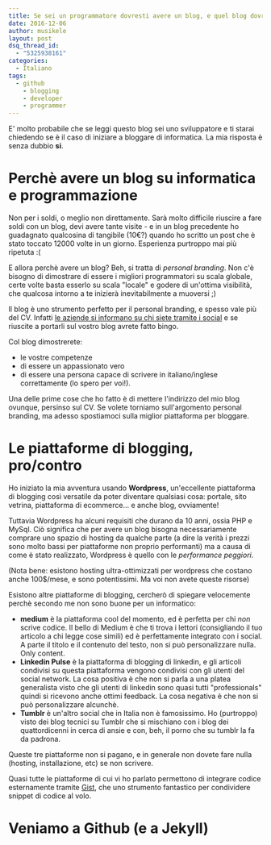 ```yaml
---
title: Se sei un programmatore dovresti avere un blog, e quel blog dovrebbe essere su github
date: 2016-12-06
author: musikele
layout: post
dsq_thread_id:
  - "5325938161"
categories:
  - Italiano
tags:
  - github
	- blogging
	- developer
	- programmer
---
```


E' molto probabile che se leggi questo blog sei uno sviluppatore e ti starai chiedendo se è il caso di iniziare a bloggare di informatica. La mia risposta è senza dubbio **si**. 

# Perchè avere un blog su informatica e programmazione 

Non per i soldi, o meglio non direttamente. Sarà molto difficile riuscire a fare soldi con un blog, devi avere tante visite - e in un blog precedente ho guadagnato qualcosina di tangibile (10€?) quando ho scritto un post che è stato toccato 12000 volte in un giorno. Esperienza purtroppo mai più ripetuta :( 

E allora perchè avere un blog? Beh, si tratta di *personal branding*. Non c'è bisogno di dimostrare di essere i migliori programmatori su scala globale, certe volte basta esserlo su scala "locale" e godere di un'ottima visibilità, che qualcosa intorno a te inizierà inevitabilmente a muoversi ;) 

Il blog è uno strumento perfetto per il personal branding, e spesso vale più del CV. Infatti [le aziende si informano su chi siete tramite i social](2016/01/i-colloqui-di-lavoro-iniziano-e-finiscono-su-facebook/) e se riuscite a portarli sul vostro blog avrete fatto bingo. 

Col blog dimostrerete: 

- le vostre competenze  
- di essere un appassionato vero
- di essere una persona capace di scrivere in italiano/inglese correttamente (lo spero per voi!). 

Una delle prime cose che ho fatto è di mettere l'indirizzo del mio blog ovunque, persinso sul CV. Se volete torniamo sull'argomento personal branding, ma adesso spostiamoci sulla miglior piattaforma per bloggare. 

# Le piattaforme di blogging, pro/contro  

Ho iniziato la mia avventura usando **Wordpress**, un'eccellente piattaforma di blogging così versatile da poter diventare qualsiasi cosa: portale, sito vetrina, piattaforma di ecommerce... e anche blog, ovviamente! 

Tuttavia Wordpress ha alcuni requisiti che durano da 10 anni, ossia PHP e MySql. Ciò significa che per avere un blog bisogna necessariamente comprare uno spazio di hosting da qualche parte (a dire la verità i prezzi sono molto bassi per piattaforme non proprio performanti) ma a causa di come è stato realizzato, Wordpress è quello con le *performance peggiori*. 

(Nota bene: esistono hosting ultra-ottimizzati per wordpress che costano anche 100$/mese, e sono potentissimi. Ma voi non avete queste risorse) 

Esistono altre piattaforme di blogging, cercherò di spiegare velocemente perchè secondo me non sono buone per un informatico: 

- **medium** è la piattaforma cool del momento, ed è perfetta per chi _non_ scrive codice. Il bello di Medium è che ti trova i lettori (consigliando il tuo articolo a chi legge cose simili) ed è perfettamente integrato con i social. A parte il titolo e il contenuto del testo, non si può personalizzare nulla. Only content. 
- **Linkedin Pulse** è la piattaforma di blogging di linkedin, e gli articoli condivisi su questa piattaforma vengono condivisi con gli utenti del social network. La cosa positiva è che non si parla a una platea generalista visto che gli utenti di linkedin sono quasi tutti "professionals" quindi si ricevono anche ottimi feedback. La cosa negativa è che non si può personalizzare alcunchè. 
- **Tumblr** è un'altro social che in Italia non è famosissimo. Ho (purtroppo) visto dei blog tecnici su Tumblr che si mischiano con i blog dei quattordicenni in cerca di ansie e con, beh, il porno che su tumblr la fa da padrona. 

Queste tre piattaforme non si pagano, e in generale non dovete fare nulla (hosting, installazione, etc) se non scrivere.

Quasi tutte le piattaforme di cui vi ho parlato permettono di integrare codice esternamente tramite [Gist](https://gist.github.com/), che uno strumento fantastico per condividere snippet di codice al volo. 

# Veniamo a Github (e a Jekyll) 

